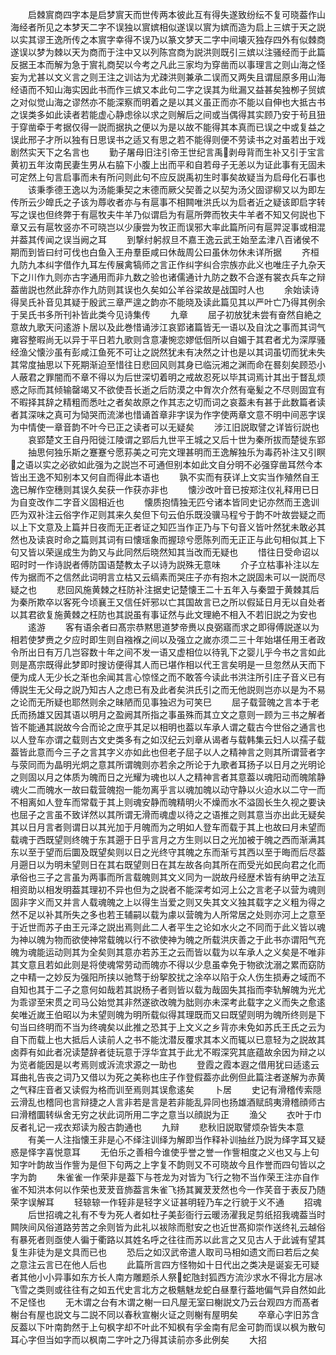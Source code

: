 <!-- { "loadSidebar": true } -->
　　启棘賔商四字本是启梦賔天而世传两本彼此互有得失遂致纷纭不复可晓葢作山海经者所见之本梦天二字不误独以賔嫔相似遂误以賔为嫔而造为启上三嫔于天之説以实其谬王逸所传之本賔字幸得不误乃以篆文梦天二字中间壊灭独存四外有似棘商遂误以梦为棘以天为商而于注中又以列陈宫商为説洪则既引三嫔以注骚经而于此篇反据王本而解为急于賔礼商契以今考之凡此三家均为穿凿而以事理言之则山海之怪妄为尤甚以文义言之则王注之训诂为尤疎洪则兼承二误而又两失且谓屈原多用山海经语而不知山海实因此书而作三嫔又本此句二字之误其为纰漏又益甚矣独栁子贸嫔之对似觉山海之谬然亦不能深察而明着之是以其义虽正而亦不能以自伸也大抵古书之误类多如此读者若能虚心静虑徐以求之则解后之间或当偶得其实顾乃安于茍且狃于穿凿牵于考据仅得一説而据执之便以为是以故不能得其本真而已误之中或复益之误此邢子才所以独有日思误书之适又有思之若不能得则便不劳读书之对虽若出于戏剧然实天下之名言也
　　勤子屠母旧注引帝王世纪言禹剥母背而生补又引于宝言黄初五年汝南民妻生男从右脇下小腹上出而平和自若母子无恙以为证此事有无固未可定然上句言启事而未有所问则此句不应反説禹初生时事矣故疑当为启母化石事也
　　该秉季德王逸以为汤能秉契之末德而厥父契善之以契为汤父固谬柳又以为即左传所云少皥氏之子该为蓐收者亦与有扈事不相闗唯洪氏以为启者近之疑该即启字转写之误也但终弊于有扈牧夫牛羊乃似谓启为有扈所弊而牧夫牛羊者不知又何説也下章又云有扈牧竖亦不可晓岂以少康尝为牧正而误邪大率此篇所问有扈羿浞事或相混并葢其传闻之误当阙之耳
　　到撃纣躬叔旦不嘉王逸云武王始至孟津八百诸侯不期而到皆曰纣可伐也白鱼入王舟羣臣咸曰休哉周公曰虽休勿休未详所据
　　齐桓九防九本纠字借作九耳左传展禽犒师之言正作纠字纠合宗族亦此义也唯庄子九杂天下之川作九则亦古字通用而非九数之验也诸儒通计九防之数不合遂有裳衣兵车之辩葢凿説也然此辞亦作九防则其误也久矣如公羊谷梁故是战国时人也
　　余始读诗得吴氏补音见其疑于殷武三章严遑之韵亦不能晓及读此篇见其以严叶亡乃得其例余于吴氏书多所刊补皆此类今见诗集传
　　九章
　　屈子初放犹未尝有奋然自絶之意故九歌天问逺游卜居以及此巻惜诵涉江哀郢诸篇皆无一语以及自沈之事而其词气雍容整暇尚无以异于平日若九歌则含意凄惋恋嫪低佪所以自媚于其君者尤为深厚骚经渔父懐沙虽有彭咸江鱼死不可让之説然犹未有决然之计也是以其词虽切而犹未失其常度抽思以下死期渐迫至惜往日悲回风则其身已临沅湘之渊而命在晷刻矣顾恐小人蔽君之罪闇而不章不得以为后世深切着明之戒故忍死以毕其词焉计其出于瞀乱烦惑之际而其倾输罄竭又不欲使吾长逝之后防漠之中胷次介然有毫髪之不尽则固宜有不暇择其辞之精粗而悉吐之者矣故原之作其志之切而词之哀葢未有甚于此数篇者读者其深味之真可为恸哭而流涕也惜诵首章非字误为作字使两章文意不明中间恶字误为中情使一章音韵不叶今已正之读者可以无疑矣
　　涉江旧説取譬之详皆衍説也
　　哀郢楚文王自丹阳徙江陵谓之郢后九世平王城之又后十世为秦所拔而楚徙东郢
　　抽思何独乐斯之蹇蹇兮愿荪美之可完文理甚明而王逸解独乐为毒药补注又引瞑之语以实之必欲如此强为之説岂不可通但别本如此文自分明不必强穿凿耳然今本皆出王逸不知别本又何自而得此本语也
　　孰不实而有获详上文实当作殖然自王逸已解作空穗则其误久矣获一作获亦非也
　　懐沙改叶音已按郑注仪礼释用已日为自变改作二字音义固相近也
　　懐质抱情独无匹兮诸本皆同史记亦然而王逸训匹为双补注云俗字作疋则其来久矣但下句云伯乐既没骥马程兮于韵不叶故尝疑之而以上下文意及上篇并日夜而无正者证之知匹当作正乃与下句音义皆叶然犹未敢必其然也及读哀时命之篇则其词有曰懐瑶象而握琼兮愿陈列而无正正与此句相似其上下句又皆以荣逞成生为韵又与此同然后晓然知其当改而无疑也
　　惜往日受命诏以昭时时一作诗説者傅防国语楚教太子以诗为説殊无意味
　　介子立枯事补注以左传为据而不之信然此词明言立枯又云缟素而哭庄子亦有抱木之説固未可以一説而尽疑之也
　　悲回风施黄棘之枉防补注据史记楚懐王二十五年入与秦盟于黄棘其后为秦所欺卒以客死今顷襄王又信任奸邪以亡其国故言已之所以假延日月无以自处者以其君欲复施黄棘之枉防也其説虽有事证然与此文理絶不相入不若旧説之为安也
　　逺游
　　客有语余者曰髙宗恭黙思道梦帝赉以良弼寤而求之即得傅説遂以为相若使梦赉之夕应时即生则自襁褓之间以及强立之嵗亦须二三十年始堪任用王者政令所出日有万几岂容数十年之间不发一语又虚相位以待乳下之婴儿乎今书之言如此则是髙宗既得此梦即时搜访便得其人而已堪作相以代王言矣明是一旦忽然从天而下便为成人无少长之渐也余闻其言心惊怪之而不敢答今读此书洪注所引庄子音义已有傅説生无父母之説乃知古人之虑已有及此者矣洪氏引之而无他説则岂亦以是为不易之论而无所疑也耶然则余之昧陋而见事独迟为可笑巳
　　屈子载营魄之言本于老氏而扬雄又因其语以明月之盈阙其所指之事虽殊而其立文之意则一顾为三书之解者皆不能通其説故今合而论之庶乎其足以相明也葢以车承人谓之载古今世俗之通言也以人登车亦谓之载则古文史类多有之如汉纪云刘章从谒者与载韩集云妇人以孺子载葢皆此意而今三子之言其字义亦如此也但老子屈子以人之精神言之则其所谓营者字与荥同而为晶明光炯之意其所谓魄则亦若余之所论于九歌者耳扬子以日月之光明论之则固以月之体质为魄而日之光耀为魂也以人之精神言者其意葢以魂阳动而魄隂静魂火二而魄水一故曰载营魄抱一能勿离乎言以魂加魄以动守静以火迫水以二守一而不相离如人登车而常载于其上则魂安静而魄精明火不燥而水不溢固长生久视之要诀也屈子之言虽不致详然以其所谓无滑而魂虚以待之之语推之则其意当亦出此无疑矣其以日月言者则谓日以其光加于月魄而为之明如人登车而载于其上也故曰月未望而载魂于西既望则终魄于东其遡于日乎言月之方生则以日之光加被于魄之西而渐满其东以至于望而后圜及既望矣则以日之光终守其魄之东而渐亏其西以至于晦而后尽葢月遡日以为明未望则日在其右既望则日在其左故各向其所在而受光如民向君之化而承俗也三子之言虽为两事而所言载魄则其文义同为一説故丹经歴术皆有纳甲之法互相资助以相发明葢其理初不异也但为之説者不能深考如河上公之言老子以营为魂则固非字义而又并言人载魂魄之上以得生当爱之则又失其文义独其载字之义粗为得之然不足以补其所失之多也若王辅嗣以载为豦以营魄为人所常居之处则亦河上之意至于近世而苏子由王元泽之説出焉则此二人者平生之论如水火之不同而于此义皆以魂为神以魄为物而欲使神常载魄以行不欲使神为魄之所载洪庆善之于此书亦谓阳气充魄为魂能运动则其为全矣则其意亦若苏王之云而皆以载为以车承人之义矣是不唯非其文意且若如此则是将使魂常劳动而魄亦不得以少息虽幸免于物欲沈溺之累而窈防之中精一之妙反为强阳所挟以驰骛于纷挐胶扰之涂卒以陷于众人伤生损寿之域而不自知也其于二子之意何如哉若其説杨子者则皆以载为哉固失其指而李轨解魄为光尤为乖谬至宋贯之司马公始觉其非然遂欲改魄为朏则亦未深考此载字之义而失之愈逺矣唯近嵗王伯昭以为未望则魄为明所载似得其理既而又曰既望则明为魄所终则是下句当曰终明而不当为终魂矣以此推之恐其于上文义之乡背亦未免如苏氏王氏之云为自下而载上也大抵后人读前人之书不能沈潜反覆求其本义而辄以已意轻为之説故其卤莽有如此者况读楚辞者徒玩意于浮华宜其于此尤不暇深究其底蕴故余因为辩之以为览者能因是以考焉则或泝流求源之一助也
　　登霞之霞本遐之借用犹曰适逺云耳曲礼告丧之词乃又借以为死之美称也庄子作登假葢亦此例但此篇注者遂解为赤黄之气释庄音者又读假为格而训至焉则其误愈逺矣
　　卜居
　　史记有滑稽传索隠云滑乱也稽同也言辩捷之人言非若是言是若非能乱异同也扬雄酒赋鸱夷滑稽顔师古曰滑稽圜转纵舍无穷之状此词所用二字之意当以顔説为正
　　渔父
　　衣叶于巾反者礼记一戎衣郑读为殷古韵通也
　　九辩
　　悲秋旧説取譬烦杂皆失本意
　　有美一人注指懐王非是心不绎注训绎为解即当作释补训抽丝乃説为绎字耳又疑惑是怿字喜悦意耳
　　无伯乐之善相今谁使乎誉之誉一作訾相度之义也又与上句知字叶韵故当作訾为是但下句两之上字复不韵则又不可晓故今且作誉而四句皆以之字为韵
　　朱雀雀一作荣非是葢下与苍龙为对皆为飞行之物不当作荣王注亦自作雀不知洪本何以作荣也茇茇音斾葢言朱雀飞扬其翼茇茇然也今一作芺音于表反乃随荣字误解耳
　　轻辌辌一作轾非是轻字义证甚明轾乃车之行貌于义不通
　　招魂
　　后世招魂之礼有不专为死人者如杜子美彭衙行云暖汤濯我足剪纸招我魂葢当时闗陜间风俗道路劳苦之余则皆为此礼以袚除而慰安之也近世髙抑崇作送终礼云越俗有暴死者则亟使人徧于衢路以其姓名呼之往往而苏以此言之又见古人于此诚有望其复生非徒为是文具而已也
　　恐后之如汉武帝遣人取司马相如遗文而曰若后之矣之意注云言已在他人后也
　　此篇所言四方怪物如十日代出之类决是诞妄无可疑者其他小小异事如东方长人南方雕题杀人祭蛇虺封狐西方流沙求水不得北方层冰飞雪之类则或往往有之如五代史言北方之极魑魅龙蛇白昼羣行葢地偏气异自然如此不足怪也
　　无木谓之台有木谓之榭一曰凡屋无室曰榭説文乃云台观四方而髙者榭台有屋也説文与二説不同以春秋宣榭火证之则榭有屋明矣
　　卒章心字旧苏含反葢以下叶南韵然于上句枫字却不叶此不知枫有孚金南有尼金可韵而误以枫为散句耳心字但当如字而以枫南二字叶之乃得其读前亦多此例矣
　　大招
